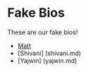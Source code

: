 # Fake Bios

These are our fake bios!

* [Matt](matt.md)
* [Shivani] (shivani.md)
* [Yajwin] (yajwin.md)
